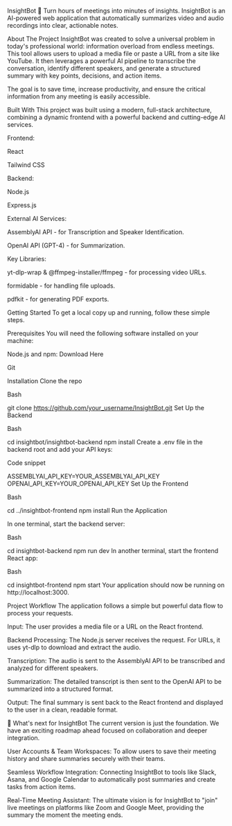 InsightBot 🤖
Turn hours of meetings into minutes of insights. InsightBot is an AI-powered web application that automatically summarizes video and audio recordings into clear, actionable notes.

About The Project
InsightBot was created to solve a universal problem in today's professional world: information overload from endless meetings. This tool allows users to upload a media file or paste a URL from a site like YouTube. It then leverages a powerful AI pipeline to transcribe the conversation, identify different speakers, and generate a structured summary with key points, decisions, and action items.

The goal is to save time, increase productivity, and ensure the critical information from any meeting is easily accessible.

Built With
This project was built using a modern, full-stack architecture, combining a dynamic frontend with a powerful backend and cutting-edge AI services.

Frontend:

React

Tailwind CSS

Backend:

Node.js

Express.js

External AI Services:

AssemblyAI API - for Transcription and Speaker Identification.

OpenAI API (GPT-4) - for Summarization.

Key Libraries:

yt-dlp-wrap & @ffmpeg-installer/ffmpeg - for processing video URLs.

formidable - for handling file uploads.

pdfkit - for generating PDF exports.

Getting Started
To get a local copy up and running, follow these simple steps.

Prerequisites
You will need the following software installed on your machine:

Node.js and npm: Download Here

Git

Installation
Clone the repo

Bash

git clone https://github.com/your_username/InsightBot.git
Set Up the Backend

Bash

cd insightbot/insightbot-backend
npm install
Create a .env file in the backend root and add your API keys:

Code snippet

ASSEMBLYAI_API_KEY=YOUR_ASSEMBLYAI_API_KEY
OPENAI_API_KEY=YOUR_OPENAI_API_KEY
Set Up the Frontend

Bash

cd ../insightbot-frontend
npm install
Run the Application

In one terminal, start the backend server:

Bash

cd insightbot-backend
npm run dev
In another terminal, start the frontend React app:

Bash

cd insightbot-frontend
npm start
Your application should now be running on http://localhost:3000.

Project Workflow
The application follows a simple but powerful data flow to process your requests.

Input: The user provides a media file or a URL on the React frontend.

Backend Processing: The Node.js server receives the request. For URLs, it uses yt-dlp to download and extract the audio.

Transcription: The audio is sent to the AssemblyAI API to be transcribed and analyzed for different speakers.

Summarization: The detailed transcript is then sent to the OpenAI API to be summarized into a structured format.

Output: The final summary is sent back to the React frontend and displayed to the user in a clean, readable format.

🔮 What's next for InsightBot
The current version is just the foundation. We have an exciting roadmap ahead focused on collaboration and deeper integration.

User Accounts & Team Workspaces: To allow users to save their meeting history and share summaries securely with their teams.

Seamless Workflow Integration: Connecting InsightBot to tools like Slack, Asana, and Google Calendar to automatically post summaries and create tasks from action items.

Real-Time Meeting Assistant: The ultimate vision is for InsightBot to "join" live meetings on platforms like Zoom and Google Meet, providing the summary the moment the meeting ends.

